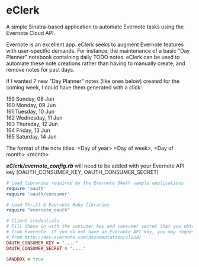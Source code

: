 eClerk
==============================

A simple Sinatra-based application to automate Evernote tasks using the Evernote Cloud API.

Evernote is an excellent app. eClerk seeks to augment Evernote features with user-specific demands. For instance, the maintenance of a basic "Day Planner" notebook containing daily TODO notes. eClerk can be used to automate these note creations rather than having to manually create, and remove notes for past days.

If I wanted 7 new "Day Planner" notes (like ones below) created for the coming week, I could have them generated with a click:

159 Sunday, 08 Jun   
160 Monday, 09 Jun   
161 Tuesday, 10 Jun   
162 Wednesday, 11 Jun   
163 Thursday, 12 Jun   
164 Friday, 13 Jun   
165 Saturday, 14 Jun

The format of the note titles: &lt;Day of year&gt; &lt;Day of week&gt;, &lt;Day of month&gt; &lt;month&gt;


**_eClerk/evernote_config.rb_** will need to be added with your Evernote API key (OAUTH_CONSUMER_KEY, OAUTH_CONSUMER_SECRET)
```ruby
# Load libraries required by the Evernote OAuth sample applications
require 'oauth'
require 'oauth/consumer'

# Load Thrift & Evernote Ruby libraries
require "evernote_oauth"

# Client credentials
# Fill these in with the consumer key and consumer secret that you obtained
# from Evernote. If you do not have an Evernote API key, you may request one
# from http://dev.evernote.com/documentation/cloud/
OAUTH_CONSUMER_KEY = "...."
OAUTH_CONSUMER_SECRET = "...."

SANDBOX = true
